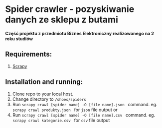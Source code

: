 ﻿# Spider crawler - pozyskiwanie danych ze sklepu z butami
 **Część projektu z przedmiotu Biznes Elektroniczny realizowanego na 2 roku studiów**

**Requirements:**
---

1. [Scrapy](https://docs.scrapy.org/en/latest/intro/install.html#intro-install)
   
**Installation and running:**
---

1. Clone repo to your local host.
2. Change directory to `/shoes/spiders`
3. Run `scrapy crawl [spider name] -O [file name].json ` command. eg. `scrapy crawl produkty.json ` for `json` file output or
4. Run `scrapy crawl [spider name] -O [file name].csv ` command. eg. `scrapy crawl kategorie.csv ` for `csv` file output

